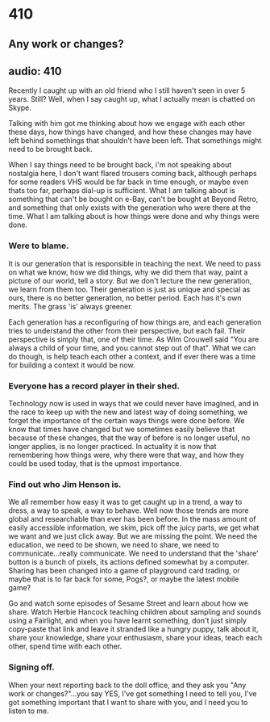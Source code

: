 # 410
## Any work or changes?
audio: 410
---

Recently I caught up with an old friend who I still haven't seen in over 5 years. Still? Well, when I say caught up, what I actually mean is chatted on Skype.

Talking with him got me thinking about how we engage with each other these days, how things have changed, and how these changes   may have left behind somethings that shouldn't have been left. That somethings might need to be brought back.

When I say things need to be brought back, i'm not speaking about nostalgia here, I don't want flared trousers coming back, although perhaps for some readers VHS would be far back in time enough, or maybe even thats too far, perhaps dial-up is sufficient. What I am talking about is something that can't be bought on e-Bay, can't be bought at Beyond Retro, and something that only exists with the generation who were there at the time. What I am talking about is how things were done and why things were done.

### Were to blame.

It is our generation that is responsible in teaching the next. We need to pass on what we know, how we did things, why we did them that way, paint a picture of our world, tell a story. But we don't lecture the new generation, we learn from them too. Their generation is just as unique and special as ours, there is no better generation, no better period. Each has it's own merits. The grass 'is' always greener.

Each generation has a reconfiguring of how things are, and each generation tries to understand the other from their perspective, but each fail. Their perspective is simply that, one of their time. As Wim Crouwell said "You are always a child of your time, and you cannot step out of that". What we can do though, is help teach each other a context, and if ever there was a time for building a context it would be now.

### Everyone has a record player in their shed.

Technology now is used in ways that we could never have imagined, and in the race to keep up with the new and latest way of doing something, we forget the importance of the certain ways things were done before. We know that times have changed but we sometimes easily believe that because of these changes, that the way of before is no longer useful, no longer applies, is no longer practiced. In actuality it is now that remembering how things were, why there were that way, and how they could be used today, that is the upmost importance.

### Find out who Jim Henson is.

We all remember how easy it was to get caught up in a trend, a way to dress, a way to speak, a way to behave. Well now those trends are more global and researchable than ever has been before. In the mass amount of easily accessible information, we skim, pick off the juicy parts, we get what we want and we just click away. But we are missing the point. We need the education, we need to be shown, we need to share, we need to communicate…really communicate. We need to understand that the 'share' button is a bunch of pixels, its actions defined somewhat by a computer. Sharing has been changed into a game of playground card trading, or maybe that is to far back for some, Pogs?, or maybe the latest mobile game? 

Go and watch some episodes of Sesame Street and learn about how we share. Watch Herbie Hancock teaching children about sampling and sounds using a Fairlight, and when you have learnt something, don't just simply copy-paste that link and leave it stranded like a hungry puppy, talk about it, share your knowledge, share your enthusiasm, share your ideas, teach each other, spend time with each other.

### Signing off.

When your next reporting back to the doll office, and they ask you "Any work or changes?"…you say YES, I've got something I need to tell you, I've got something important that I want to share with you, and I need you to listen to me.
